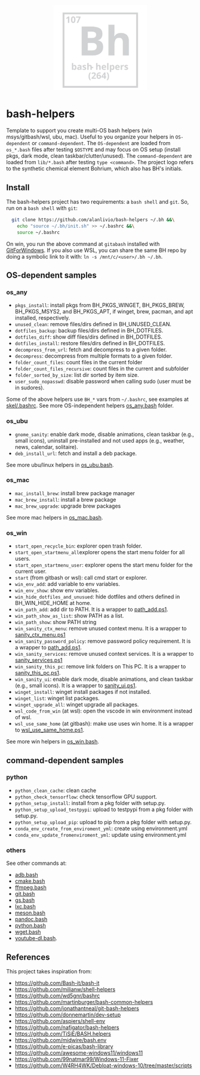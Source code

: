 <h1 align="center"><img src="logo.svg" width="250" onerror='this.style.display="none"'/></h1>

# bash-helpers

Template to support you create multi-OS bash helpers (win msys/gitbash/wsl, ubu, mac). Useful to you organize your helpers in `OS-dependent` or `command-dependent`. The `OS-dependent` are loaded from `os_*.bash` files after testing `$OSTYPE` and may focus on OS setup (install pkgs, dark mode, clean taskbar/clutter/unused). The `command-dependent` are loaded from `lib/*.bash` after testing `type <command>`. 
The project logo refers to the synthetic chemical element Bohrium, which also has BH's initials.

## Install

The bash-helpers project has two requirements: a `bash shell` and `git`. So, run on a `bash shell` with `git`:
```bash
  git clone https://github.com/alanlivio/bash-helpers ~/.bh &&\
    echo "source ~/.bh/init.sh" >> ~/.bashrc &&\
    source ~/.bashrc
```

On win, you run the above command at `gitabash` installed with [GitForWindows](https://gitforwindows.org). If you also use WSL, you can share the same BH repo by doing a symbolic link to it with: `ln -s /mnt/c/<user>/.bh ~/.bh`.

## OS-dependent samples

### os_any

* `pkgs_install`: install pkgs from BH_PKGS_WINGET, BH_PKGS_BREW, BH_PKGS_MSYS2, and BH_PKGS_APT, if winget, brew, pacman, and apt installed, respectively.
* `unused_clean`: remove files/dirs defined in BH_UNUSED_CLEAN.
* `dotfiles_backup`: backup files/dirs defined in BH_DOTFILES.
* `dotfiles_diff`: show diff files/dirs defined in BH_DOTFILES.
* `dotfiles_install`: restore files/dirs defined in BH_DOTFILES.
* `decompress_from_url`: fetch and decompress to a given folder.
* `decompress`: decompress from multiple formats to a given folder.
* `folder_count_files`: count files in the current folder
* `folder_count_files_recursive`: count files in the current and subfolder
* `folder_sorted_by_size`: list dir sorted by item size.
* `user_sudo_nopasswd`:  disable password when calling sudo (user must be in sudores).

Some of the above helpers use `BH_*` vars from `~/.bashrc`, see examples at [skel/.bashrc](skel/.bashrc).
See more OS-independent helpers  [os_any.bash](os_any.bash) folder.

### os_ubu

* `gnome_sanity`: enable dark mode, disable animations, clean taskbar (e.g., small icons), uninstall pre-installed and not used apps (e.g., weather, news, calendar, solitaire).
* `deb_install_url`: fetch and install a deb package.

See more ubu/linux helpers in [os_ubu.bash](os_ubu.bash).

### os_mac

* `mac_install_brew`: install brew package manager
* `mac_brew_install`: install a brew package
* `mac_brew_upgrade`: upgrade brew packages

See more mac helpers in [os_mac.bash](os_mac.bash).

### os_win

* `start_open_recycle_bin`: explorer open trash folder.
* `start_open_startmenu_all`explorer opens the start menu folder for all users.
* `start_open_startmenu_user`: explorer opens the start menu folder for the current user.
* `start` (from gitbash or wsl): call cmd start or explorer.
* `win_env_add`: add variable to env variables.
* `win_env_show`: show env variables.
* `win_hide_dotfiles_and_unusued`: hide dotfiles and others defined in BH_WIN_HIDE_HOME at home.
* `win_path_add`: add dir to PATH. It is a wrapper to [path_add.ps1](lib/ps1/path_add.ps1).
* `win_path_show_as_list`: show PATH as a list.
* `win_path_show`: show PATH string
* `win_sanity_ctx_menu`: remove unused context menu. It is a wrapper to [sanity_ctx_menu.ps1](lib/ps1/sanity_ctx_menu.ps1)
* `win_sanity_password_policy`: remove password policy requirement. It is a wrapper to [path_add.ps1](lib/ps1/sanity_password_policy.ps1).
* `win_sanity_services`: remove unused context services. It is a wrapper to [sanity_services.ps1](lib/ps1/sanity_services.ps1)
* `win_sanity_this_pc`: remove link folders on This PC. It is a wrapper to [sanity_this_pc.ps1](lib/ps1/sanity_this_pc.ps1).
* `win_sanity_ui`: enable dark mode, disable animations, and clean taskbar (e.g., small icons). It is a wrapper to [sanity_ui.ps1](lib/ps1/sanity_ui.ps1).
* `winget_install`: winget install packages if not installed.
* `winget_list`: winget list packages.
* `winget_upgrade_all`: winget upgrade all packages.
* `wsl_code_from_win` (at wsl): open the vscode in win environment instead of wsl.
* `wsl_use_same_home` (at gitbash): make use uses win home. It is a wrapper to [wsl_use_same_home.ps1](lib/ps1/wsl_use_same_home.ps1).

See more win helpers in [os_win.bash](os_win.bash).

## command-dependent samples

### python


* `python_clean_cache`: clean cache
* `python_check_tensorflow`: check tensorflow GPU support.
* `python_setup_install`: install from a pkg folder with setup.py.
* `python_setup_upload_testpypi`: upload to testpypi from a pkg folder with setup.py.
* `python_setup_upload_pip`: upload to pip from a pkg folder with setup.py.
* `conda_env_create_from_enviroment_yml`: create using environment.yml
* `conda_env_update_fromenviroment_yml`: update using environment.yml
### others

See other commands at:
* [adb.bash](lib/adb.bash)
* [cmake.bash](lib/cmake.bash)
* [ffmpeg.bash](lib/ffmpeg.bash)
* [git.bash](lib/git.bash)
* [gs.bash](lib/gs.bash)
* [lxc.bash](lib/lxc.bash)
* [meson.bash](lib/meson.bash)
* [pandoc.bash](lib/pandoc.bash)
* [python.bash](lib/python.bash)
* [wget.bash](lib/wget.bash)
* [youtube-dl.bash](lib/youtube-dl.bash).

## References

This project takes inspiration from:

* <https://github.com/Bash-it/bash-it>
* <https://github.com/milianw/shell-helpers>
* <https://github.com/wd5gnr/bashrc>
* <https://github.com/martinburger/bash-common-helpers>
* <https://github.com/jonathantneal/git-bash-helpers>
* <https://github.com/donnemartin/dev-setup>
* <https://github.com/aspiers/shell-env>
* <https://github.com/nafigator/bash-helpers>
* <https://github.com/TiSiE/BASH.helpers>
* <https://github.com/midwire/bash.env>
* <https://github.com/e-picas/bash-library>
* <https://github.com/awesome-windows11/windows11>
* <https://github.com/99natmar99/Windows-11-Fixer>
* <https://github.com/W4RH4WK/Debloat-windows-10/tree/master/scripts>
